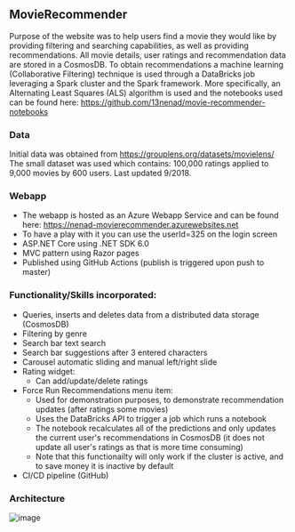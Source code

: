 ## MovieRecommender

Purpose of the website was to help users find a movie they would like by providing filtering and searching capabilities, as well as providing recommendations. All movie details, user ratings and recommendation data are stored in a CosmosDB. To obtain recommendations a machine learning (Collaborative Filtering) technique is used through a DataBricks job leveraging a Spark cluster and the Spark framework. More specifically, an Alternating Least Squares (ALS) algorithm is used and the notebooks used can be found here: https://github.com/13nenad/movie-recommender-notebooks

### Data
Initial data was obtained from https://grouplens.org/datasets/movielens/
The small dataset was used which contains: 100,000 ratings applied to 9,000 movies by 600 users. Last updated 9/2018.

### Webapp
- The webapp is hosted as an Azure Webapp Service and can be found here: https://nenad-movierecommender.azurewebsites.net
- To have a play with it you can use the userId=325 on the login screen
- ASP.NET Core using .NET SDK 6.0
- MVC pattern using Razor pages
- Published using GitHub Actions (publish is triggered upon push to master)
 
### Functionality/Skills incorporated:
- Queries, inserts and deletes data from a distributed data storage (CosmosDB)
- Filtering by genre
- Search bar text search
- Search bar suggestions after 3 entered characters
- Carousel automatic sliding and manual left/right slide
- Rating widget:
	- Can add/update/delete ratings
- Force Run Recommendations menu item:
	- Used for demonstration purposes, to demonstrate recommendation updates (after ratings some movies)
	- Uses the DataBricks API to trigger a job which runs a notebook
	- The notebook recalculates all of the predictions and only updates the current user's recommendations in CosmosDB (it does not update all user's ratings as that is more time consuming)
	- Note that this functionailty will only work if the cluster is active, and to save money it is inactive by default
- CI/CD pipeline (GitHub)

### Architecture

![image](https://user-images.githubusercontent.com/5523082/162183282-08749ef2-5f5c-4a43-8fbc-f161a5fb4435.png)
